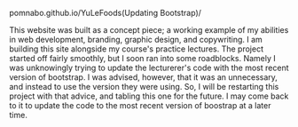 pomnabo.github.io/YuLeFoods(Updating Bootstrap)/


This website was built as a concept piece; a working example of my abilities in web development, branding, graphic design, and copywriting. I am building this site alongside my course's practice lectures.
The project started off fairly smoothly, but I soon ran into some roadblocks. Namely I was unknowingly trying to update the lecturerer's code with the most recent version of bootstrap. I was advised, however, that it was an unnecessary, and instead to use the version they were using. So, I will be restarting this project with that advice, and tabling this one for the future. I may come back to it to update the code to the most recent version of boostrap at a later time.
